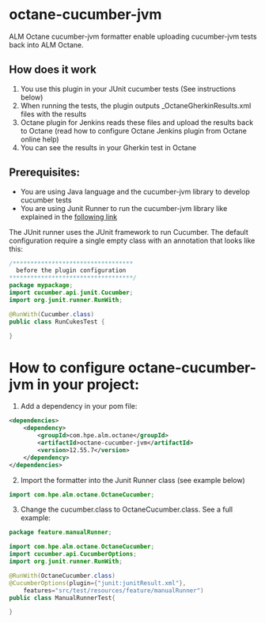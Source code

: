 # octane-cucumber-jvm
ALM Octane cucumber-jvm formatter enable uploading cucumber-jvm tests back into ALM Octane.

## How does it work
1. You use this plugin in your JUnit cucumber tests (See instructions below)
2. When running the tests, the plugin outputs _OctaneGherkinResults.xml files with the results
3. Octane plugin for Jenkins reads these files and upload the results back to Octane (read how to configure Octane Jenkins plugin from Octane online help)
4. You can see the results in your Gherkin test in Octane

## Prerequisites:
* You are using Java language and the cucumber-jvm library to develop cucumber tests
* You are using Junit Runner to run the cucumber-jvm library like explained in the [following link](https://cucumber.io/docs/reference/jvm#junit-runner)

The JUnit runner uses the JUnit framework to run Cucumber.
The default configuration require a single empty class with an annotation that looks like this:
```java
/**********************************
  before the plugin configuration
***********************************/
package mypackage;
import cucumber.api.junit.Cucumber;
import org.junit.runner.RunWith;

@RunWith(Cucumber.class)
public class RunCukesTest {

}
```

# How to configure octane-cucumber-jvm in your project:
1. Add a dependency in your pom file:
```xml
<dependencies>
    <dependency>
        <groupId>com.hpe.alm.octane</groupId>
        <artifactId>octane-cucumber-jvm</artifactId>
        <version>12.55.7</version>
    </dependency>
</dependencies>
```

2. Import the formatter into the Junit Runner class (see example below)
```java
import com.hpe.alm.octane.OctaneCucumber;
```

3. Change the cucumber.class to OctaneCucumber.class. See a full example:
```java
package feature.manualRunner;

import com.hpe.alm.octane.OctaneCucumber;
import cucumber.api.CucumberOptions;
import org.junit.runner.RunWith;

@RunWith(OctaneCucumber.class)
@CucumberOptions(plugin={"junit:junitResult.xml"},
    features="src/test/resources/feature/manualRunner")
public class ManualRunnerTest{

}
```

